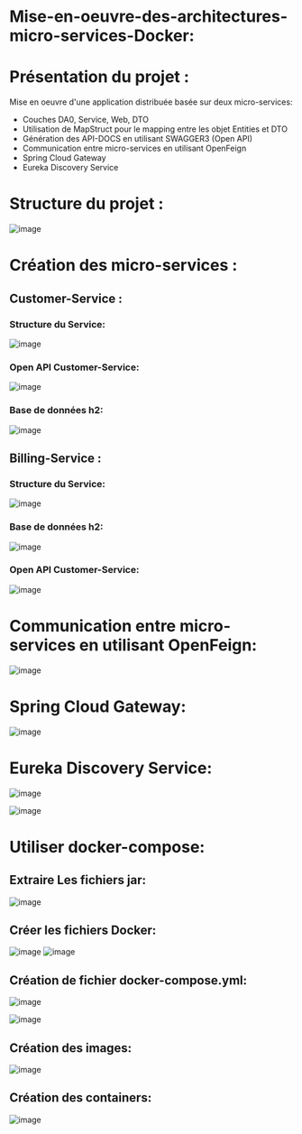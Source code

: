 # Mise-en-oeuvre-des-architectures-micro-services-Docker:
# Présentation du projet :
Mise en oeuvre d'une application distribuée basée sur deux micro-services:
  - Couches DA0, Service, Web, DTO
  - Utilisation de MapStruct pour le mapping entre les objet Entities et DTO
  - Génération des API-DOCS en utilisant SWAGGER3 (Open API)
  - Communication entre micro-services en utilisant OpenFeign
  - Spring Cloud Gateway
  - Eureka Discovery Service
# Structure du projet :

![image](https://user-images.githubusercontent.com/86124754/198901595-9c9803ab-4dc5-45fe-8a28-96b3612fa4c9.png)

# Création des micro-services :
## Customer-Service :
### Structure du Service:

 ![image](https://user-images.githubusercontent.com/86124754/198901939-426a5b84-1a0d-4ca3-a5de-5c88f89d4dc9.png)
 
### Open API Customer-Service:
 
 ![image](https://user-images.githubusercontent.com/86124754/198902397-918982a4-abc8-4c0a-b794-94309f71c049.png)
 
 ### Base de données h2:
 
 ![image](https://user-images.githubusercontent.com/86124754/198903065-9892def2-18c5-4ad3-a1f4-40641520057b.png)

 
## Billing-Service :
### Structure du Service:

![image](https://user-images.githubusercontent.com/86124754/198902502-01d13bc7-8d71-4052-8df1-bc8170212089.png)

### Base de données h2:

![image](https://user-images.githubusercontent.com/86124754/198903119-7d4f0dd8-e539-42b4-995d-8beb846140e7.png)

 
### Open API Customer-Service:

![image](https://user-images.githubusercontent.com/86124754/198902959-4e128f5e-4d8a-4e27-b37e-3baa72c07f60.png)

# Communication entre micro-services en utilisant OpenFeign:

![image](https://user-images.githubusercontent.com/86124754/198903213-a7a79a36-8747-4d4b-928c-a7c68c6f0430.png)

# Spring Cloud Gateway:

![image](https://user-images.githubusercontent.com/86124754/198903264-439867ea-8551-496d-8ab1-87e9df53d58d.png)

# Eureka Discovery Service:

![image](https://user-images.githubusercontent.com/86124754/198903310-b476060f-e26e-4dd9-9258-cfa938d8540a.png)

![image](https://user-images.githubusercontent.com/86124754/198903422-4acb2967-d846-44c7-bdcd-c4b9a0950603.png)

# Utiliser docker-compose:

## Extraire Les fichiers jar:

![image](https://user-images.githubusercontent.com/86124754/198904334-1620dae8-fbc9-4c28-861d-c6ba068a8e60.png)
 
##  Créer les fichiers Docker:

![image](https://user-images.githubusercontent.com/86124754/198904426-80d2b21d-d1c8-4e72-a587-f6a0aa916a00.png)
![image](https://user-images.githubusercontent.com/86124754/198904674-7e28df37-f608-4326-9cca-b368a25210cb.png)


##  Création de fichier docker-compose.yml:

![image](https://user-images.githubusercontent.com/86124754/198904775-b4abdc24-2fb0-492d-9840-4f2f5647c463.png)

![image](https://user-images.githubusercontent.com/86124754/198904806-7c3cc1a7-41e4-49ae-ad70-4aba1c90a7d8.png)

## Création des images:

![image](https://user-images.githubusercontent.com/86124754/198904877-c3871a17-17d3-4071-9238-9b3ea23b3a5f.png)

## Création des  containers:

![image](https://user-images.githubusercontent.com/86124754/198904950-41b0cda1-31d6-4778-bed6-2524fbf838cd.png)



















 
 
 
 
